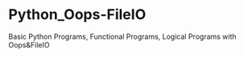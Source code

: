 # Python_Oops-FileIO
Basic Python Programs, Functional Programs, Logical Programs with Oops&amp;FileIO
